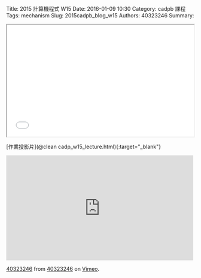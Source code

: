 Title: 2015 計算機程式 W15
Date: 2016-01-09 10:30
Category: cadpb 課程
Tags: mechanism
Slug: 2015cadpb_blog_w15
Authors: 40323246
Summary: 


<iframe src="cadp_w15_lecture.html" width="500" height="300"></iframe>

[作業投影片](@clean cadp_w15_lecture.html){:target="_blank"}



<iframe src="https://player.vimeo.com/video/150580744" width="500" height="281" frameborder="0" webkitallowfullscreen mozallowfullscreen allowfullscreen></iframe> <p><a href="https://vimeo.com/150580744">40323246</a> from <a href="https://vimeo.com/user47236406">40323246</a> on <a href="https://vimeo.com">Vimeo</a>.</p>